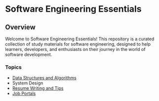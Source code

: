 # Software Engineering Essentials

## Overview

Welcome to Software Engineering Essentials! This repository is a curated collection of study materials for software engineering, designed to help learners, developers, and enthusiasts on their journey in the world of software development.

### Topics
* [Data Structures and Algorithms](dsa.md)
* System Design
* [Resume Writing and Tips](resume.md)
* [Job Portals](job-portal.md)
